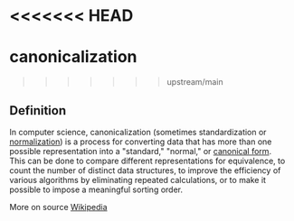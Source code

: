 <<<<<<< HEAD
=======
# canonicalization
>>>>>>> upstream/main
## Definition
In computer science, canonicalization (sometimes standardization or [normalization](https://en.wikipedia.org/wiki/Normalization_(statistics))) is a process for converting data that has more than one possible representation into a "standard," "normal," or [canonical form](https://en.wikipedia.org/wiki/Canonical_form).  
This can be done to compare different representations for equivalence, to count the number of distinct data structures, to improve the efficiency of various algorithms by eliminating repeated calculations, or to make it possible to impose a meaningful sorting order.

More on source [Wikipedia](https://en.wikipedia.org/wiki/Canonicalization)
